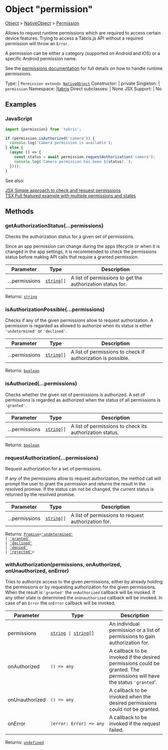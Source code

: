 ---
---
# Object "permission"

<a href="https://developer.mozilla.org/en-US/docs/Web/JavaScript/Reference/Global_Objects/Object" title="View &quot;Object&quot; on MDN">Object</a> > <a href="NativeObject.html" title="NativeObject Class Reference">NativeObject</a> > <a href="#" >Permission</a>

Allows to request runtime permissions which are required to access certain device features. Trying to access a Tabris.js API without a required permission will throw an `Error`.

A permission can be either a category (supported on Android and iOS) or a specific Android permission name.

 See the [permissions documentation](../permissions.md) for full details on how to handle runtime permissions.


Type: | <code style="white-space: nowrap">Permission extends <a href="NativeObject.html" title="NativeObject Class Reference">NativeObject</a></code>
Constructor: | private
Singleton: | `permission`
Namespace: |<a href="../modules.html#startup" >tabris</a>
Direct subclasses: | None
JSX Support: | No


## Examples
### JavaScript


```js
import {permission} from 'tabris';

if (permission.isAuthorized('camera')) {
  console.log('Camera permission is available');
} else {
  (async () => {
    const status = await permission.requestAuthorization('camera');
    console.log(`Camera permission has been ${status}.`);
  })();
}
```


See also:
  
[<span class='language jsx'>JSX</span> Simple approach to check and request permissions](https://playground.tabris.com/?gitref=v3.6.1&snippet=permission.jsx)  
[<span class='language tsx'>TSX</span> Full featured example with multiple permissions and states](https://playground.tabris.com/?gitref=v3.6.1&snippet=permission-advanced.tsx)

## Methods

### getAuthorizationStatus(...permissions)



Checks the authorization status for a given set of permissions.

Since an app permission can change during the apps lifecycle or when it is changed in the app settings, it is recommended to check the permissions status before making API calls that require a granted permission.


Parameter|Type|Description
-|-|-
...permissions | <code style="white-space: nowrap"><a href="https://developer.mozilla.org/en-US/docs/Web/JavaScript/Data_structures#String_type" title="View &quot;string&quot; on MDN">string</a>[]</code> | A list of permissions to get the authorization status for.


Returns: <code style="white-space: nowrap"><a href="https://developer.mozilla.org/en-US/docs/Web/JavaScript/Data_structures#String_type" title="View &quot;string&quot; on MDN">string</a></code>

### isAuthorizationPossible(...permissions)



Checks if any of the given permissions allow to request authorization. A permission is regarded as allowed to authorize when its status is either `'undetermined'` or `'declined'`.


Parameter|Type|Description
-|-|-
...permissions | <code style="white-space: nowrap"><a href="https://developer.mozilla.org/en-US/docs/Web/JavaScript/Data_structures#String_type" title="View &quot;string&quot; on MDN">string</a>[]</code> | A list of permissions to check if authorization is possible.


Returns: <code style="white-space: nowrap"><a href="https://developer.mozilla.org/en-US/docs/Web/JavaScript/Data_structures#Boolean_type" title="View &quot;boolean&quot; on MDN">boolean</a></code>

### isAuthorized(...permissions)



Checks whether the given set of permissions is authorized. A set of permissions is regarded as authorized when the status of all permissions is `'granted'`.


Parameter|Type|Description
-|-|-
...permissions | <code style="white-space: nowrap"><a href="https://developer.mozilla.org/en-US/docs/Web/JavaScript/Data_structures#String_type" title="View &quot;string&quot; on MDN">string</a>[]</code> | A list of permissions to check its authorization status.


Returns: <code style="white-space: nowrap"><a href="https://developer.mozilla.org/en-US/docs/Web/JavaScript/Data_structures#Boolean_type" title="View &quot;boolean&quot; on MDN">boolean</a></code>

### requestAuthorization(...permissions)



Request authorization for a set of permissions.

If any of the permissions allow to request authorization, the method call will prompt the user to grant the permission and returns the result in the resolved promise. If the status can not be changed, the current status is returned by the resolved promise.


Parameter|Type|Description
-|-|-
...permissions | <code style="white-space: nowrap"><a href="https://developer.mozilla.org/en-US/docs/Web/JavaScript/Data_structures#String_type" title="View &quot;string&quot; on MDN">string</a>[]</code> | A list of permissions to request authorization for.


Returns: <code style="white-space: nowrap"><a href="https://developer.mozilla.org/en-US/docs/Web/JavaScript/Reference/Global_Objects/Promise" title="View &quot;Promise&quot; on MDN">Promise</a>&lt;<a href="https://developer.mozilla.org/en-US/docs/Web/JavaScript/Data_structures#String_type" title="View &quot;string&quot; on MDN">'undetermined'</a><br/>&#124; <a href="https://developer.mozilla.org/en-US/docs/Web/JavaScript/Data_structures#String_type" title="View &quot;string&quot; on MDN">'granted'</a><br/>&#124; <a href="https://developer.mozilla.org/en-US/docs/Web/JavaScript/Data_structures#String_type" title="View &quot;string&quot; on MDN">'declined'</a><br/>&#124; <a href="https://developer.mozilla.org/en-US/docs/Web/JavaScript/Data_structures#String_type" title="View &quot;string&quot; on MDN">'denied'</a><br/>&#124; <a href="https://developer.mozilla.org/en-US/docs/Web/JavaScript/Data_structures#String_type" title="View &quot;string&quot; on MDN">'rejected'</a>&gt;</code>

### withAuthorization(permissions, onAuthorized, onUnauthorized, onError)



Tries to authorize access to the given permissions, either by already holding the permissions or by requesting authorization for the given permissions. When the result is `'granted'` the `onAuthorized` callback will be invoked. If any other state is determined the `onUnauthorized` callback will be invoked. In case of an `Error` the `onError` callback will be invoked.


Parameter|Type|Description
-|-|-
permissions | <code style="white-space: nowrap"><a href="https://developer.mozilla.org/en-US/docs/Web/JavaScript/Data_structures#String_type" title="View &quot;string&quot; on MDN">string</a> &#124; <a href="https://developer.mozilla.org/en-US/docs/Web/JavaScript/Data_structures#String_type" title="View &quot;string&quot; on MDN">string</a>[]</code> | An individual permission or a list of permissions to gain authorization for.
onAuthorized | <code style="white-space: nowrap">() => any</code> | A callback to be invoked if the desired permissions could be granted. The permissions will have the status `'granted`'.
onUnauthorized | <code style="white-space: nowrap">() => any</code> | A callback to be invoked when the desired permissions could not be granted.
onError | <code style="white-space: nowrap">(error: Error) => any</code> | A callback to be invoked if the request failed.


Returns: <code style="white-space: nowrap"><a href="https://developer.mozilla.org/en-US/docs/Web/JavaScript/Data_structures#Undefined_type" title="View &quot;undefined&quot; on MDN">undefined</a></code>

